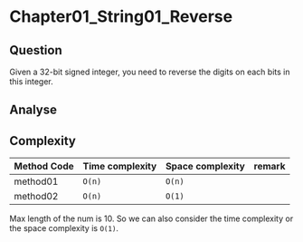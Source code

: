 # Chapter01_String01_Reverse

## Question

Given a 32-bit signed integer, you need to reverse the digits on each bits in this integer.

## Analyse

## Complexity

| Method Code | Time complexity | Space complexity | remark |
| ----------- | --------------- | ---------------- | ------ |
| method01    | `O(n)`          | `O(n)`           |        |
| method02    | `O(n)`          | `O(1)`           |        |

Max length of the num is 10. So we can also consider the time complexity or the space complexity is `O(1)`.
